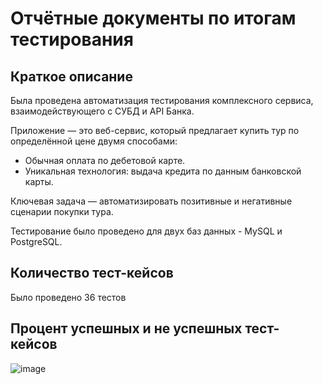 # Отчётные документы по итогам тестирования

## Краткое описание
Была проведена автоматизация тестирования комплексного сервиса, взаимодействующего с СУБД и API Банка.

Приложение — это веб-сервис, который предлагает купить тур по определённой цене двумя способами:

* Обычная оплата по дебетовой карте.
* Уникальная технология: выдача кредита по данным банковской карты.

Ключевая задача — автоматизировать позитивные и негативные сценарии покупки тура.

Тестирование было проведено для двух баз данных - MySQL и PostgreSQL.


## Количество тест-кейсов
Было проведено 36 тестов

## Процент успешных и не успешных тест-кейсов
![image](https://github.com/Ksenia-Mesh/Diplom/assets/97454789/bb9b1253-10b8-42d0-8103-61b6d7215888)
